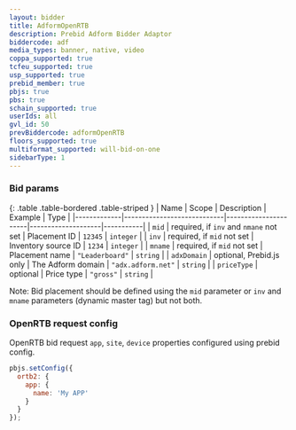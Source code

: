 ```yaml
---
layout: bidder
title: AdformOpenRTB
description: Prebid Adform Bidder Adaptor
biddercode: adf
media_types: banner, native, video
coppa_supported: true
tcfeu_supported: true
usp_supported: true
prebid_member: true
pbjs: true
pbs: true
schain_supported: true
userIds: all
gvl_id: 50
prevBiddercode: adformOpenRTB
floors_supported: true
multiformat_supported: will-bid-on-one
sidebarType: 1
---
```


### Bid params

{: .table .table-bordered .table-striped }
| Name        | Scope                      | Description          | Example            | Type      |
|-------------|----------------------------|----------------------|--------------------|-----------|
| `mid`       | required, if `inv` and `nmane` not set | Placement ID | `12345`        | `integer` |
| `inv`       | required, if `mid` not set | Inventory source ID  | `1234`             | `integer` |
| `mname`     | required, if `mid` not set | Placement name       | `"Leaderboard"`    | `string`  |
| `adxDomain` | optional, Prebid.js only   | The Adform domain    | `"adx.adform.net"` | `string`  |
| `priceType` | optional                   | Price type           | `"gross"`          | `string`  |

Note: Bid placement should be defined using the `mid` parameter or `inv` and `mname` parameters (dynamic master tag) but not both.

### OpenRTB request config

OpenRTB bid request `app`, `site`, `device` properties configured using prebid config.

``` javascript
pbjs.setConfig({
  ortb2: {
    app: {
      name: 'My APP'
    }
  }
});
```
